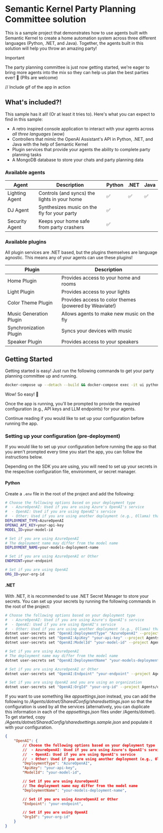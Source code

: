 # Semantic Kernel Party Planning Committee solution

This is a sample project that demonstrates how to use agents built with Semantic Kernel to create
a home automation system across three different languages (Python, .NET, and Java). Together, the
agents built in this solution will help you throw an amazing party!

> [!IMPORTANT]  
> The party planning committee is just now getting started, we're eager to bring more agents into
> the mix so they can help us plan the best parties ever! 🎉 (PRs are welcome)

// Include gif of the app in action

## What's included?!
This sample has it all! (Or at least it tries to). Here's what you can expect to find in this sample:
- A retro inspired console application to interact with your agents across _all three languages_ (wow)
- Controllers that mimic the OpenAI Assistant's API in Python, .NET, and Java with the help of Semantic Kernel
- Plugin services that provide your agents the ability to complete party planning tasks
- A MongoDB database to store your chats and party planning data

### Available agents
| Agent          | Description                                  | Python | .NET | Java |
| -------------- | -------------------------------------------- | ------ | ---- | ---- |
| Lighting Agent | Controls (and syncs) the lights in your home | ✅     | ✅   | ✅    |
| DJ Agent       | Synthesizes music on the fly for your party  | ✅     |      |      |
| Security Agent | Keeps your home safe from party crashers     | ✅     |      |      |

### Available plugins
All plugin services are .NET based, but the plugins themselves are language agnostic. 
This means any of your agents can use these plugins!

| Plugin                  | Description                                             |
| ----------------------- | ------------------------------------------------------- |
| Home Plugin             | Provides access to your home and rooms                  |
| Light Plugin            | Provides access to your lights                          |
| Color Theme Plugin      | Provides access to color themes  (powered by Weaviate!) |
| Music Generation Plugin | Allows agents to make new music on the fly              |
| Synchronization Plugin  | Syncs your devices with music                           |
| Speaker Plugin          | Provides access to your speakers                        |

## Getting Started
Getting started is easy! Just run the following command<del>s</del> to get your party planning
committee up and running.

```bash
docker-compose up --detach --build && docker-compose exec -it ui python main.py  
```

Wow! So easy! 🎉

Once the app is running, you'll be prompted to provide the required configuration
(e.g., API keys and LLM endpoints) for your agents.

Continue reading if you would like to set up your configuration before running the app.

### Setting up your configuration (pre-deployment)
If you would like to set up your configuration before running the app so that you aren't
prompted every time you start the app, you can follow the instructions below.

Depending on the SDK you are using, you will need to set up your secrets in the
respective configuration file, environment, or secret manager.

#### Python

Create a `.env` file in the root of the project and add the following:

```bash
# Choose the following options based on your deployment type
#  - AzureOpenAI: Used if you are using Azure's OpenAI's service
#  - OpenAI: Used if you are using OpenAI's service
#  - Other: Used if you are using another deployment (e.g., Ollama) that provides an OpenAI API
DEPLOYMENT_TYPE=AzureOpenAI
OPENAI_API_KEY=your-api-key
MODEL_ID=your-model-id

# Set if you are using AzureOpenAI
# The deployment name may differ from the model name
DEPLOYMENT_NAME=your-models-deployment-name

# Set if you are using AzureOpenAI or Other
ENDPOINT=your-endpoint

# Set if you are using OpenAI
ORG_ID=your-org-id
```

#### .NET

With .NET, it is recommended to use .NET Secret Manager to store your secrets. You can set up your secrets by running the following commands in the root of the project:

```bash
# Choose the following options based on your deployment type
#  - AzureOpenAI: Used if you are using Azure's OpenAI's service
#  - OpenAI: Used if you are using OpenAI's service
#  - Other: Used if you are using another deployment (e.g., Ollama) that provides an OpenAI API
dotnet user-secrets set "OpenAI:DeploymentType" "AzureOpenAI" --project Agents/dotnet/SharedConfig
dotnet user-secrets set "OpenAI:ApiKey" "your-api-key" --project Agents/dotnet/SharedConfig
dotnet user-secrets set "OpenAI:ModelId" "your-model-id" --project Agents/dotnet/SharedConfig

# Set if you are using AzureOpenAI
# The deployment name may differ from the model name
dotnet user-secrets set "OpenAI:DeploymentName" "your-models-deployment-name" --project Agents/dotnet/SharedConfig

# Set if you are using AzureOpenAI or Other
dotnet user-secrets set "OpenAI:Endpoint" "your-endpoint" --project Agents/dotnet/SharedConfig

# Set if you are using OpenAI and you are using an organization
dotnet user-secrets set "OpenAI:OrgId" "your-org-id" --project Agents/dotnet/SharedConfig
```

If you want to use something like _appsettings.json_ instead, you can add the following to _/Agents/dotnet/SharedConfig/sharedsettings.json_ so that the configuration is used by all the services (alternatively, you can duplicate this information in each of the _appsettings.json_ files under /Agents/dotnet). To get started, copy _/Agents/dotnet/SharedConfig/sharedsettings.sample.json_ and populate it with your configuration.

```json
{
    "OpenAI": {
        // Choose the following options based on your deployment type
        //  - AzureOpenAI: Used if you are using Azure's OpenAI's service
        //  - OpenAI: Used if you are using OpenAI's service
        //  - Other: Used if you are using another deployment (e.g., Ollama) that provides an OpenAI API
        "DeploymentType": "AzureOpenAI",
        "ApiKey": "your-api-key",
        "ModelId": "your-model-id",

        // Set if you are using AzureOpenAI
        // The deployment name may differ from the model name
        "DeploymentName": "your-models-deployment-name",

        // Set if you are using AzureOpenAI or Other
        "Endpoint": "your-endpoint",

        // Set if you are using OpenAI
        "OrgId": "your-org-id"
    }
}
```
